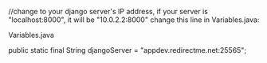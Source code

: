 //change to your django server's IP address, if your server is "localhost:8000", it will be "10.0.2.2:8000" change this line in Variables.java:

Variables.java

public static final String djangoServer = "appdev.redirectme.net:25565"; 

